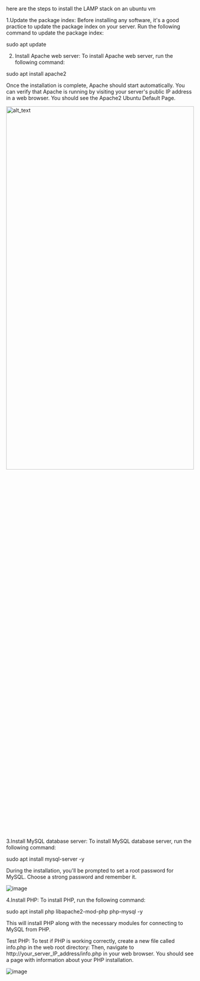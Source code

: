 here are the steps to install the LAMP stack on an ubuntu vm

1.Update the package index: Before installing any software, it's a good practice to update the package index on your server. Run the following command to update the package index:

sudo apt update

2. Install Apache web server: To install Apache web server, run the following command:

sudo apt install apache2

Once the installation is complete, Apache should start automatically. You can verify that Apache is running by visiting your server's public IP address in a web browser. You should see the Apache2 Ubuntu Default Page.

<img src="https://user-images.githubusercontent.com/73601265/229630473-e0ebc011-9f39-4698-996b-2c513225bce8.png" alt="alt_text" style="height:50%;width:100%;">

3.Install MySQL database server: To install MySQL database server, run the following command:

sudo apt install mysql-server -y

During the installation, you'll be prompted to set a root password for MySQL. Choose a strong password and remember it.

![image](https://user-images.githubusercontent.com/73601265/229631773-5ad9a9ca-8bfe-41b7-84e1-a2f171544662.png)

4.Install PHP: To install PHP, run the following command:

sudo apt install php libapache2-mod-php php-mysql -y

This will install PHP along with the necessary modules for connecting to MySQL from PHP.

Test PHP: To test if PHP is working correctly, create a new file called info.php in the web root directory:
Then, navigate to http://your_server_IP_address/info.php in your web browser. You should see a page with information about your PHP installation.

![image](https://user-images.githubusercontent.com/73601265/229634618-3de0c71e-7c81-452f-b311-df5e966623a9.png)


